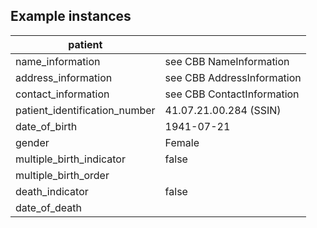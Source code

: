 ## Example instances
| patient      |                   |
|----------------------|-------------------|
| name_information | see CBB NameInformation   
| address_information | see CBB AddressInformation
| contact_information | see CBB ContactInformation
| patient_identification_number | 41.07.21.00.284 (SSIN)
| date_of_birth | 1941-07-21
| gender | Female
| multiple_birth_indicator | false
| multiple_birth_order | 
| death_indicator |false
| date_of_death |
